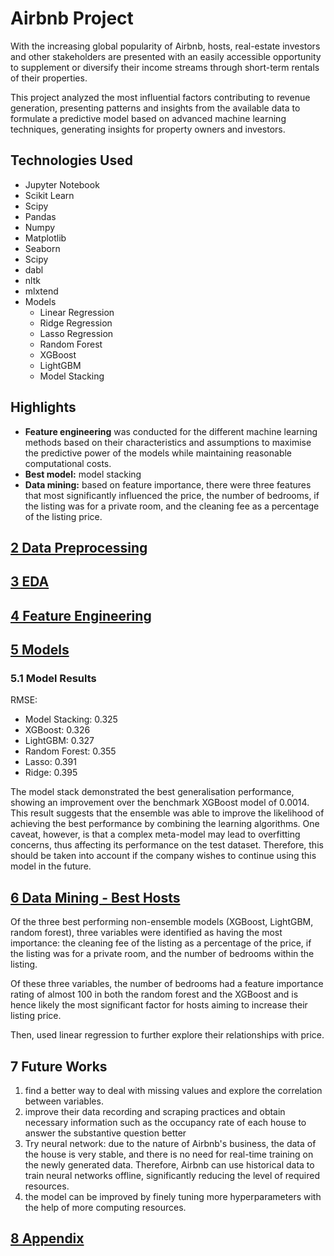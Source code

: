 # Airbnb Project

With the increasing global popularity of Airbnb, hosts, real-estate investors and other stakeholders are presented with an easily accessible opportunity to supplement or diversify their income streams through short-term rentals of their properties.

This project analyzed the most influential factors contributing to revenue generation, presenting patterns and insights from the available data to formulate a predictive model based on advanced machine learning techniques, generating insights for property owners and investors. 

## Technologies Used
- Jupyter Notebook
- Scikit Learn
- Scipy
- Pandas
- Numpy
- Matplotlib
- Seaborn
- Scipy
- dabl
- nltk
- mlxtend
- Models
  - Linear Regression
  - Ridge Regression
  - Lasso Regression
  - Random Forest
  - XGBoost
  - LightGBM
  - Model Stacking

## Highlights
- __Feature engineering__ was conducted for the different machine learning methods based on their characteristics and assumptions to maximise the predictive power of the models while maintaining reasonable computational costs.
- __Best model:__ model stacking
- __Data mining:__ based on feature importance, there were three features that most significantly influenced the price, the number of bedrooms, if the listing was for a private room, and the cleaning fee as a percentage of the listing price. 

## [2 Data Preprocessing](https://github.com/shaw6741/Airbnb/blob/master/reports/Data%20Preprocessing.pdf)
## [3 EDA](https://github.com/shaw6741/Airbnb/blob/master/reports/EDA.pdf)
## [4 Feature Engineering](https://github.com/shaw6741/Airbnb/blob/master/reports/Feature%20Engineering.pdf)
## [5 Models](https://github.com/shaw6741/Airbnb/blob/master/reports/Modelling.pdf)
### 5.1 Model Results
RMSE:
- Model Stacking: 0.325
- XGBoost: 0.326
- LightGBM: 0.327
- Random Forest: 0.355 
- Lasso: 0.391
- Ridge: 0.395

The model stack demonstrated the best generalisation performance, showing an improvement over the benchmark XGBoost model of 0.0014. This result suggests that the ensemble was able to improve the likelihood of achieving the best performance by combining the learning algorithms. One caveat, however, is that a complex meta-model may lead to overfitting concerns, thus affecting its performance on the test dataset. Therefore, this should be taken into account if the company wishes to continue using this model in the future.

## [6 Data Mining - Best Hosts](https://github.com/shaw6741/Airbnb/blob/master/reports/Data%20Mining.pdf)
Of the three best performing non-ensemble models (XGBoost, LightGBM, random forest), three variables were identified as having the most importance: the cleaning fee of the listing as a percentage of the price, if the listing was for a private room, and the number of bedrooms within the listing. 

Of these three variables, the number of bedrooms had a feature importance rating of almost 100 in both the random forest and the XGBoost and is hence likely the most significant factor for hosts aiming to increase their listing price.

Then, used linear regression to further explore their relationships with price.

## 7 Future Works
1. find a better way to deal with missing values and explore the correlation between variables.
2. improve their data recording and scraping practices and obtain necessary information such as the occupancy rate of each house to answer the substantive question better
3. Try neural network: due to the nature of Airbnb's business, the data of the house is very stable, and there is no need for real-time training on the newly generated data. Therefore, Airbnb can use historical data to train neural networks offline, significantly reducing the level of required resources. 
4. the model can be improved by finely tuning more hyperparameters with the help of more computing resources.

## [8 Appendix](https://github.com/shaw6741/Airbnb/blob/master/reports/Appendix.pdf)
